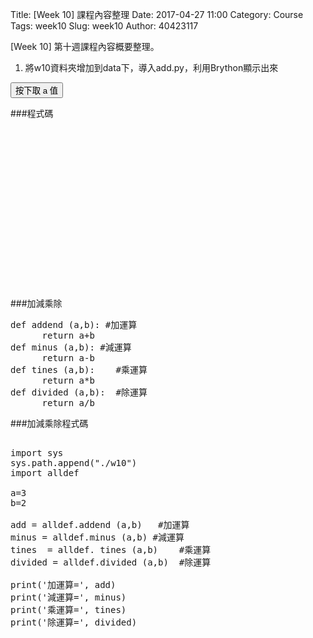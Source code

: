Title: [Week 10] 課程內容整理
Date: 2017-04-27 11:00
Category: Course
Tags: week10
Slug: week10
Author: 40423117

[Week 10] 第十週課程內容概要整理。

1. 將w10資料夾增加到data下，導入add.py，利用Brython顯示出來

<!-- PELICAN_END_SUMMARY -->
</hr>

<!-- 導入 Brython 標準程式庫 -->
 
<script src="../data/Brython-3.3.1/brython.js"></script>
<script src="../data/Brython-3.3.1/brython_stdlib.js"></script>
 
<!-- 啟動 Brython -->
<script>
window.onload=function(){
// 設定 cdw10 為共用程式路徑
brython({debug:1, pythonpath:['./../data/w10']});
}
</script>
 
<!-- 以下實際利用  Brython -->
 
<div id="container" width="600" height="400"></div>
<div id="container2" width="600" height="400"></div>
 
<script type="text/python3">
from browser import document as doc
from browser import html
import math
import add
container = doc['container']
container2 = doc['container2']

a=1
b=16
sum=add.add(a,b)

container <= str(sum)

degree = math.pi/180
def button1(event):
    a = input("give me a")
    container2 <= str(math.cos(60*degree)+float(a))
doc["button1"].bind("click", button1)
</script>
<button id="button1">按下取 a 值</button>

</script>

###程式碼
<pre class="brush:html;auto-links:false;toolbar:false" contenteditable="false">
<!-- 導入 Brython 標準程式庫 -->
 
<script src="../data/Brython-3.3.1/brython.js"></script>
<script src="../data/Brython-3.3.1/brython_stdlib.js"></script>
 
<!-- 啟動 Brython -->
<script>
window.onload=function(){
// 設定 cdw10 為共用程式路徑
brython({debug:1, pythonpath:['./../data/w10']});
}
</script>
 
<!-- 以下實際利用  Brython -->
 
<div id="container" width="600" height="400"></div>
 
<script type="text/python3">
from browser import document as doc
from browser import html
import math
import add
container = doc['container']

a=1
b=16
sum=add.add(a,b)

container <= str(sum)

</script>
</pre>

###加減乘除
<pre class="brush:html;auto-links:false;toolbar:false" contenteditable="false">
def addend (a,b): #加運算
      return a+b
def minus (a,b): #減運算
      return a-b
def tines (a,b):    #乘運算
      return a*b
def divided (a,b):  #除運算
      return a/b
</pre>

###加減乘除程式碼
<pre class="brush:html;auto-links:false;toolbar:false" contenteditable="false">

import sys
sys.path.append("./w10")
import alldef

a=3
b=2

add = alldef.addend (a,b)   #加運算
minus = alldef.minus (a,b) #減運算
tines  = alldef. tines (a,b)    #乘運算
divided = alldef.divided (a,b)  #除運算

print('加運算=', add)
print('減運算=', minus)
print('乘運算=', tines)
print('除運算=', divided)

</pre>